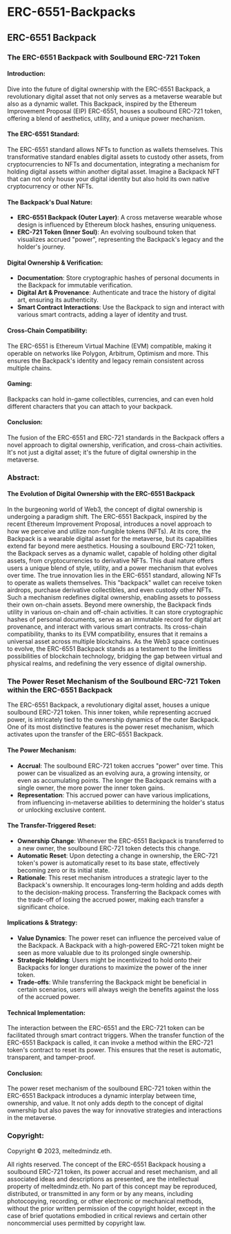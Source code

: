 # ERC-6551-Backpacks

## ERC-6551 Backpack

### The ERC-6551 Backpack with Soulbound ERC-721 Token

#### Introduction:
Dive into the future of digital ownership with the ERC-6551 Backpack, a revolutionary digital asset that not only serves as a metaverse wearable but also as a dynamic wallet. This Backpack, inspired by the Ethereum Improvement Proposal (EIP) ERC-6551, houses a soulbound ERC-721 token, offering a blend of aesthetics, utility, and a unique power mechanism.

#### The ERC-6551 Standard:
The ERC-6551 standard allows NFTs to function as wallets themselves. This transformative standard enables digital assets to custody other assets, from cryptocurrencies to NFTs and documentation, integrating a mechanism for holding digital assets within another digital asset. Imagine a Backpack NFT that can not only house your digital identity but also hold its own native cryptocurrency or other NFTs.

#### The Backpack's Dual Nature:
- **ERC-6551 Backpack (Outer Layer)**: A cross metaverse wearable whose design is influenced by Ethereum block hashes, ensuring uniqueness.
- **ERC-721 Token (Inner Soul)**: An evolving soulbound token that visualizes accrued "power", representing the Backpack's legacy and the holder's journey.

#### Digital Ownership & Verification:
- **Documentation**: Store cryptographic hashes of personal documents in the Backpack for immutable verification.
- **Digital Art & Provenance**: Authenticate and trace the history of digital art, ensuring its authenticity.
- **Smart Contract Interactions**: Use the Backpack to sign and interact with various smart contracts, adding a layer of identity and trust.

#### Cross-Chain Compatibility:
The ERC-6551 is Ethereum Virtual Machine (EVM) compatible, making it operable on networks like Polygon, Arbitrum, Optimism and more. This ensures the Backpack's identity and legacy remain consistent across multiple chains.

#### Gaming:
Backpacks can hold in-game collectibles, currencies, and can even hold different characters that you can attach to your backpack.

#### Conclusion:
The fusion of the ERC-6551 and ERC-721 standards in the Backpack offers a novel approach to digital ownership, verification, and cross-chain activities. It's not just a digital asset; it's the future of digital ownership in the metaverse.

### Abstract:
#### The Evolution of Digital Ownership with the ERC-6551 Backpack
In the burgeoning world of Web3, the concept of digital ownership is undergoing a paradigm shift. The ERC-6551 Backpack, inspired by the recent Ethereum Improvement Proposal, introduces a novel approach to how we perceive and utilize non-fungible tokens (NFTs). At its core, the Backpack is a wearable digital asset for the metaverse, but its capabilities extend far beyond mere aesthetics. Housing a soulbound ERC-721 token, the Backpack serves as a dynamic wallet, capable of holding other digital assets, from cryptocurrencies to derivative NFTs. This dual nature offers users a unique blend of style, utility, and a power mechanism that evolves over time. The true innovation lies in the ERC-6551 standard, allowing NFTs to operate as wallets themselves. This "backpack" wallet can receive token airdrops, purchase derivative collectibles, and even custody other NFTs. Such a mechanism redefines digital ownership, enabling assets to possess their own on-chain assets. Beyond mere ownership, the Backpack finds utility in various on-chain and off-chain activities. It can store cryptographic hashes of personal documents, serve as an immutable record for digital art provenance, and interact with various smart contracts. Its cross-chain compatibility, thanks to its EVM compatibility, ensures that it remains a universal asset across multiple blockchains. As the Web3 space continues to evolve, the ERC-6551 Backpack stands as a testament to the limitless possibilities of blockchain technology, bridging the gap between virtual and physical realms, and redefining the very essence of digital ownership.

### The Power Reset Mechanism of the Soulbound ERC-721 Token within the ERC-6551 Backpack
The ERC-6551 Backpack, a revolutionary digital asset, houses a unique soulbound ERC-721 token. This inner token, while representing accrued power, is intricately tied to the ownership dynamics of the outer Backpack. One of its most distinctive features is the power reset mechanism, which activates upon the transfer of the ERC-6551 Backpack.

#### The Power Mechanism:
- **Accrual**: The soulbound ERC-721 token accrues "power" over time. This power can be visualized as an evolving aura, a growing intensity, or even as accumulating points. The longer the Backpack remains with a single owner, the more power the inner token gains.
- **Representation**: This accrued power can have various implications, from influencing in-metaverse abilities to determining the holder's status or unlocking exclusive content.

#### The Transfer-Triggered Reset:
- **Ownership Change**: Whenever the ERC-6551 Backpack is transferred to a new owner, the soulbound ERC-721 token detects this change.
- **Automatic Reset**: Upon detecting a change in ownership, the ERC-721 token's power is automatically reset to its base state, effectively becoming zero or its initial state.
- **Rationale**: This reset mechanism introduces a strategic layer to the Backpack's ownership. It encourages long-term holding and adds depth to the decision-making process. Transferring the Backpack comes with the trade-off of losing the accrued power, making each transfer a significant choice.

#### Implications & Strategy:
- **Value Dynamics**: The power reset can influence the perceived value of the Backpack. A Backpack with a high-powered ERC-721 token might be seen as more valuable due to its prolonged single ownership.
- **Strategic Holding**: Users might be incentivized to hold onto their Backpacks for longer durations to maximize the power of the inner token.
- **Trade-offs**: While transferring the Backpack might be beneficial in certain scenarios, users will always weigh the benefits against the loss of the accrued power.

#### Technical Implementation:
The interaction between the ERC-6551 and the ERC-721 token can be facilitated through smart contract triggers. When the transfer function of the ERC-6551 Backpack is called, it can invoke a method within the ERC-721 token's contract to reset its power. This ensures that the reset is automatic, transparent, and tamper-proof.

#### Conclusion:
The power reset mechanism of the soulbound ERC-721 token within the ERC-6551 Backpack introduces a dynamic interplay between time, ownership, and value. It not only adds depth to the concept of digital ownership but also paves the way for innovative strategies and interactions in the metaverse.

### Copyright:
Copyright © 2023, meltedmindz.eth.

All rights reserved. The concept of the ERC-6551 Backpack housing a soulbound ERC-721 token, its power accrual and reset mechanism, and all associated ideas and descriptions as presented, are the intellectual property of meltedmindz.eth. No part of this concept may be reproduced, distributed, or transmitted in any form or by any means, including photocopying, recording, or other electronic or mechanical methods, without the prior written permission of the copyright holder, except in the case of brief quotations embodied in critical reviews and certain other noncommercial uses permitted by copyright law.

